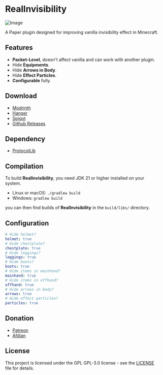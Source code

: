 # RealInvisibility

![Image](https://cdn.modrinth.com/data/GJ2KsrYm/images/7dd8b018e0affdfb5dfe2319fc424a48bd605425.gif)

A Paper plugin designed for improving vanilla invisibility effect in Minecraft.

## Features

* **Packet-Level**, doesn't affect vanilla and can work with another plugin.
* Hide **Equipments**.
* Hide **Arrows in Body**.
* Hide **Effect Particles**.
* **Configurable** fully.


## Download

* [Modrinth](https://modrinth.com/plugin/realinvisibility)
* [Hanger](https://hangar.papermc.io/KKW557/RealInvisibility)
* [Spigot](https://www.spigotmc.org/resources/realinvisibility.119210)
* [Github Releases](https://github.com/KKW557/RealInvisibility/releases)


## Dependency

* [ProtocolLib](https://github.com/dmulloy2/ProtocolLib)


## Compilation

To build **RealInvisibility**, you need JDK 21 or higher installed on your system.

* Linux or macOS: `./gradlew build`
* Windows: `gradlew build`

you can then find builds of **RealInvisibility** in the `build/libs/` directory.


## Configuration

```yml
# Hide helmet?
helmet: true
# Hide chestplate?
chestplate: true
# Hide leggings?
leggings: true
# Hide boots?
boots: true
# Hide items in mainhand?
mainhand: true
# Hide items in offhand?
offhand: true
# Hide arrows in body?
arrows: true
# Hide effect particles?
particles: true
```


## Donation

* [Patreon](https://www.patreon.com/kkw557/membership)
* [Afdian](https://afdian.com/a/megawalls78)


## License

This project is licensed under the GPL GPL-3.0 license - see the [LICENSE](LICENSE) file for details.